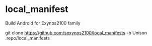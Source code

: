 # local_manifest

Build Android for Exynos2100 family

git clone https://github.com/sexynos2100/local_manifests -b Unison .repo/local_manifests
